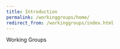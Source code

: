 ```yaml
---
title: Introduction
permalink: /workinggroups/home/
redirect_from: /workinggroups/index.html
---
```


Working Groups
